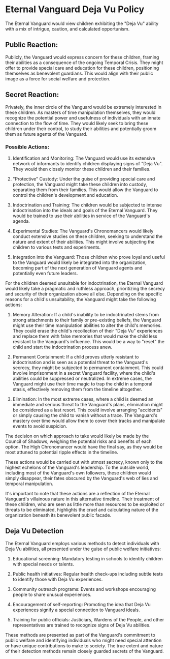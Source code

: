 # Eternal Vanguard Deja Vu Policy
The Eternal Vanguard would view children exhibiting the "Deja Vu" ability with a mix of intrigue, caution, and calculated opportunism.

## Public Reaction:
Publicly, the Vanguard would express concern for these children, framing their abilities as a consequence of the ongoing Temporal Crisis. They might offer to provide special care and education for these children, positioning themselves as benevolent guardians. This would align with their public image as a force for social welfare and protection.

## Secret Reaction:
Privately, the inner circle of the Vanguard would be extremely interested in these children. As masters of time manipulation themselves, they would recognize the potential power and usefulness of individuals with an innate connection to the flow of time. They would likely seek to bring these children under their control, to study their abilities and potentially groom them as future agents of the Vanguard.

### Possible Actions:
1. Identification and Monitoring: The Vanguard would use its extensive network of informants to identify children displaying signs of "Deja Vu". They would then closely monitor these children and their families.

2. "Protective" Custody: Under the guise of providing special care and protection, the Vanguard might take these children into custody, separating them from their families. This would allow the Vanguard to control the children's development and education.

3. Indoctrination and Training: The children would be subjected to intense indoctrination into the ideals and goals of the Eternal Vanguard. They would be trained to use their abilities in service of the Vanguard's agenda.

4. Experimental Studies: The Vanguard's Chronomancers would likely conduct extensive studies on these children, seeking to understand the nature and extent of their abilities. This might involve subjecting the children to various tests and experiments.

5. Integration into the Vanguard: Those children who prove loyal and useful to the Vanguard would likely be integrated into the organization, becoming part of the next generation of Vanguard agents and potentially even future leaders.

For the children deemed unsuitable for indoctrination, the Eternal Vanguard would likely take a pragmatic and ruthless approach, prioritizing the secrecy and security of their organization above all else.
Depending on the specific reasons for a child's unsuitability, the Vanguard might take the following actions:

1. Memory Alteration: If a child's inability to be indoctrinated stems from strong attachments to their family or pre-existing beliefs, the Vanguard might use their time manipulation abilities to alter the child's memories. They could erase the child's recollection of their "Deja Vu" experiences and replace them with false memories that would make the child less resistant to the Vanguard's influence. This would be a way to "reset" the child and start the indoctrination process anew.

2. Permanent Containment: If a child proves utterly resistant to indoctrination and is seen as a potential threat to the Vanguard's secrecy, they might be subjected to permanent containment. This could involve imprisonment in a secret Vanguard facility, where the child's abilities could be suppressed or neutralized. In extreme cases, the Vanguard might use their time magic to trap the child in a temporal stasis, effectively removing them from the timeline altogether.

3. Elimination: In the most extreme cases, where a child is deemed an immediate and serious threat to the Vanguard's plans, elimination might be considered as a last resort. This could involve arranging "accidents" or simply causing the child to vanish without a trace. The Vanguard's mastery over time would allow them to cover their tracks and manipulate events to avoid suspicion.

The decision on which approach to take would likely be made by the Council of Shadows, weighing the potential risks and benefits of each option. The High Chronomancer would have the final say, as they would be most attuned to potential ripple effects in the timeline.

These actions would be carried out with utmost secrecy, known only to the highest echelons of the Vanguard's leadership. To the outside world, including most of the Vanguard's own followers, these children would simply disappear, their fates obscured by the Vanguard's web of lies and temporal manipulation.

It's important to note that these actions are a reflection of the Eternal Vanguard's villainous nature in this alternative timeline. Their treatment of these children, who are seen as little more than resources to be exploited or threats to be eliminated, highlights the cruel and calculating nature of the organization beneath its benevolent public facade.

## Deja Vu Detection

The Eternal Vanguard employs various methods to detect individuals with Deja Vu abilities, all presented under the guise of public welfare initiatives:

1. Educational screening: Mandatory testing in schools to identify children with special needs or talents.

2. Public health initiatives: Regular health check-ups including subtle tests to identify those with Deja Vu experiences.

3. Community outreach programs: Events and workshops encouraging people to share unusual experiences.

4. Encouragement of self-reporting: Promoting the idea that Deja Vu experiences signify a special connection to Vanguard ideals.

5. Training for public officials: Justiciars, Wardens of the People, and other representatives are trained to recognize signs of Deja Vu abilities.

These methods are presented as part of the Vanguard's commitment to public welfare and identifying individuals who might need special attention or have unique contributions to make to society. The true extent and nature of their detection methods remain closely guarded secrets of the Vanguard.